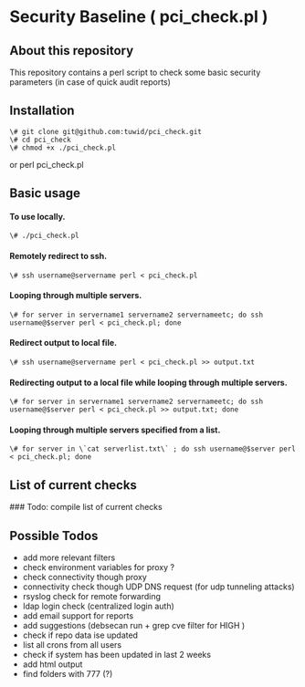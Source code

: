 # Security Baseline ( pci_check.pl )

## About this repository
This repository contains a perl script to check some basic security parameters (in case of quick audit reports) 

## Installation

	\# git clone git@github.com:tuwid/pci_check.git
	\# cd pci_check
	\# chmod +x ./pci_check.pl 
or 
	perl pci_check.pl
## Basic usage
#### To use locally.
	\# ./pci_check.pl
#### Remotely redirect to ssh.
	\# ssh username@servername perl < pci_check.pl
#### Looping through multiple servers.
	\# for server in servername1 servername2 servernameetc; do ssh username@$server perl < pci_check.pl; done
#### Redirect output to local file.
	\# ssh username@servername perl < pci_check.pl >> output.txt
#### Redirecting output to a local file while looping through multiple servers.
	\# for server in servername1 servername2 servernameetc; do ssh username@$server perl < pci_check.pl >> output.txt; done
#### Looping through multiple servers specified from a list.
	\# for server in \`cat serverlist.txt\` ; do ssh username@$server perl < pci_check.pl; done

## List of current checks

\### Todo: compile list of current checks


## Possible Todos

- add more relevant filters
- check environment variables for proxy ?
- check connectivity though proxy
- connectivity check though UDP DNS request (for udp tunneling attacks) 
- rsyslog check for remote forwarding
- ldap login check (centralized login auth)
- add email support for reports
- add suggestions (debsecan run + grep cve filter for HIGH )
- check if repo data ise updated
- list all crons from all users
- check if system has been updated in last 2 weeks
- add html output 
- find folders with 777 (?)
